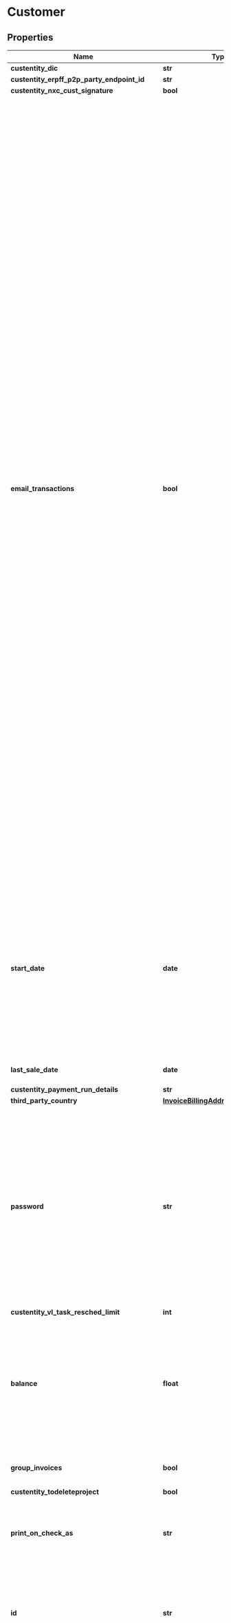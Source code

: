# Customer


## Properties

Name | Type | Description | Notes
------------ | ------------- | ------------- | -------------
**custentity_dic** | **str** |  | [optional] 
**custentity_erpff_p2p_party_endpoint_id** | **str** |  | [optional] 
**custentity_nxc_cust_signature** | **bool** |  | [optional] 
**email_transactions** | **bool** | Set a preferred transaction delivery method for this customer. Choose to send transactions by regular mail, by email, by fax, or by a combination of the three. Then, when you select the customer on a transaction, their preferred delivery method is marked by default. * Email – Check this box to check the To Be Emailed box by default on transactions when this customer is selected. * Print – Check this box to check the To Be Printed box by default on transactions when this customer is selected. * Fax – Check this box to check the To Be Faxed box by default on transactions when this customer is selected. Once you enter these settings on the customer record, these boxes are checked by default for transactions created from the customer record or for transactions that are copied or converted. Note: These settings override any customized settings on transaction forms you use. There are also preferences to set default values for new customer records at Setup &amp;gt; Company &amp;gt; Preferences &amp;gt; Printing, Fax,&amp;amp; Email Preferences. On the Print subtab, Fax subtab, or Email subtab, check Customers Default to [Print/Fax/Email] Transactions. You can also set these fields using the Mass Update function. Go to Lists &amp;gt; Mass Updates &amp;gt; Mass Updates &amp;gt; General and click Customer. | [optional] 
**start_date** | **date** | Enter the date this person or company became a customer, lead or prospect. If this person or company has a contract with you, enter the start date of the contract. If you enter an estimate or an opportunity for this customer, this field will be updated with the date of that transaction. | [optional] 
**last_sale_date** | **date** | Returns the date of the last sale to the customer. | [optional] 
**custentity_payment_run_details** | **str** |  | [optional] 
**third_party_country** | [**InvoiceBillingAddressCountry**](InvoiceBillingAddressCountry.md) |  | [optional] 
**password** | **str** | Assign a password to give this customer access to NetSuite. The Password Criteria fields will ensure that you create a password that meets the password policy in effect in your account. You will need to tell the user the password you assign. For more information, see the help topic NetSuite Password Requirements. | [optional] 
**custentity_vl_task_resched_limit** | **int** |  | [optional] 
**balance** | **float** | The customer&amp;apos;s current accounts receivable balance due appears here. If you use the Multiple Currencies feature, the amount in this field is shown in the customer&amp;apos;s currency. | [optional] 
**group_invoices** | **bool** | Displays a check mark if the customer groups invoices. | [optional] 
**custentity_todeleteproject** | **bool** |  | [optional] 
**print_on_check_as** | **str** | What you enter here prints on the Pay to the Order of line of a check instead of what you entered in the Customer field. | [optional] 
**id** | **str** | The internal ID for this record is shown here. If you do not want to show internal IDs, clear the Show Internal IDs box at Home &amp;gt; Set Preferences. | [optional] 
**fax** | **str** | Enter a fax number for this record. You should enter the fax number exactly as it must be dialed. If a &amp;apos;1&amp;apos; is required to fax to this number, be sure to include it at the beginning of the number. The number you enter automatically appears in the To Be Faxed field of transactions when you select this customer. To fax NetSuite forms, an administrator must first set up fax service at Setup &amp;gt; Set Up Printing, Fax and E-mail &amp;gt; Fax. | [optional] 
**custentity1** | **str** |  | [optional] 
**custentity_link_lsa** | **str** |  | [optional] 
**custentity_erpff_p2p_party_endp_sch_id** | **str** |  | [optional] 
**custentityhs_integration_embed** | **str** |  | [optional] 
**custentity_vl_emergency_contact_person** | **str** |  | [optional] 
**third_party_zip_code** | **str** | Enter the zip code associated with the customer’s UPS or FedEx account number. | [optional] 
**date_created** | **datetime** | In this field, NetSuite automatically records the date you created this record. | [optional] 
**billing_transaction_form** | [**CustomerBillingTransactionForm**](CustomerBillingTransactionForm.md) |  | [optional] 
**overdue_balance** | **float** | The Overdue field shows the total amount owed for open transactions that are past their due date based on the invoice terms. Note: For open transactions that do not have a due date, the transaction date is used as the due date to calculate this total. If you use the Multiple Currencies feature, the amount in this field is shown in the customer&amp;apos;s currency. | [optional] 
**alcohol_recipient_type** | [**CustomerAlcoholRecipientType**](CustomerAlcoholRecipientType.md) |  | [optional] 
**last_name** | **str** | Optionally enter a last name here. | [optional] 
**end_date** | **date** | If you have a contract with this customer, enter the end date here. If you are entering a job record, enter the projected end date of the job here. | [optional] 
**phone** | **str** | Enter a phone number for your customer. It will appear on the Customer List report. | [optional] 
**custentity_bb1_hubspot_sync** | **bool** |  | [optional] 
**company_name** | **str** | Enter the legal name of the customer. If you use Auto-Generated Numbering, it is important that you enter the customer&amp;apos;s name here, as the Customer Name field fills with the number or code for this record. | [optional] 
**custentity_kl_fsm_mobile_test_customer** | **bool** |  | [optional] 
**custentity_erpff_p2p_party_endp_op_id** | **str** |  | [optional] 
**custentity_ff_sc_entity_ita_apy_code** | **str** |  | [optional] 
**default_address** | **str** | This field automatically shows the default billing address that you enter and add using the Address subtab. | [optional] 
**opening_balance** | **float** | Enter the opening balance of this customer&amp;apos;s account. | [optional] 
**credit_hold_override** | [**CustomerCreditHoldOverride**](CustomerCreditHoldOverride.md) |  | [optional] 
**is_person** | **bool** | Choose the type of customer record you are creating by selecting Company or Individual in the Type field. This selection determines which fields and subtabs are used on this record. | [optional] 
**custentity_erpff_p2p_auto_send_document** | **bool** |  | [optional] 
**password2** | **str** | Reenter the password in this field to verify that you entered the same password twice. | [optional] 
**email** | **str** | Enter your customer&amp;apos;s email address. If you allow your customers to access their accounts online, this becomes part of their access codes. | [optional] 
**opening_balance_date** | **date** | Enter the date of the balance entered in the Opening Balance field. | [optional] 
**custentity_tax_contact_last** | **str** |  | [optional] 
**custentity_bb1_cc_note** | **str** |  | [optional] 
**deposit_balance** | **float** | The Customer Deposit Balance field displays the total amount of unapplied deposits for the customer. Deposits are recorded in the general ledger, as a liability, when the customer makes an advance payment before delivery of goods or services. A deposit balance exists until the goods or services are delivered. Deposits do not affect the customer&amp;apos;s accounts receivable balance. If you use the Multiple Currencies feature, the amount in this field is shown in the customer&amp;apos;s currency. | [optional] 
**last_order_date** | **date** | Returns the date of the last order from the customer. | [optional] 
**url** | **str** | Enter the URL associated with this customer. | [optional] 
**first_sale_date** | **date** | Returns the date of the first sale to the customer. | [optional] 
**custom_form** | [**CustomerCustomForm**](CustomerCustomForm.md) |  | [optional] 
**custentity_vl_site_allocation** | **str** |  | [optional] 
**auto_name** | **bool** | Clear this box to manually enter a name for this record. If you leave this box marked, NetSuite assigns a name or number for this record based on your settings at Setup &amp;gt; Set Up Auto-Generated Numbers. | [optional] 
**custentity_ico** | **str** |  | [optional] 
**aging** | **float** | The overdue A/R balance is shown here with the balance totals for each aging period. | [optional] 
**ship_complete** | **bool** | Check this box if you only want to ship orders to this customer when they are completely fulfilled. | [optional] 
**custentity_tax_contact_middle** | **str** |  | [optional] 
**custentity_date_lsa** | **date** |  | [optional] 
**custentity_bb1_cc_lasttype** | **str** |  | [optional] 
**third_party_carrier** | [**CustomerThirdPartyCarrier**](CustomerThirdPartyCarrier.md) |  | [optional] 
**external_id** | **str** | Returns the customer&amp;apos;s external ID, if one is assigned. | [optional] 
**custentity_erpff_p2p_basw_tax_id** | **str** |  | [optional] 
**entity_id** | **str** | Enter the name of this customer, prospect or lead the way it should appear in all lists and on the Pay to the Order of line of checks. If you use Auto-Generated Numbering, the customer number or code fills here. Enter the customer name in the Company Name field. | [optional] 
**email_preference** | [**VendorEmailPreference**](VendorEmailPreference.md) |  | [optional] 
**custentity_bb1_missingrecord** | **bool** |  | [optional] 
**number_format** | [**CustomerNumberFormat**](CustomerNumberFormat.md) |  | [optional] 
**is_autogenerated_representing_entity** | **bool** | This field indicates that this entity was automatically generated by NetSuite to represent a specific subsidiary. | [optional] 
**is_budget_approved** | **bool** | Check this box if the customer&amp;apos;s budget has been approved. | [optional] 
**mobile_phone** | **str** | Enter a mobile or cell phone number for this person. | [optional] 
**custentity_cusstatementname** | **str** |  | [optional] 
**unbilled_orders** | **float** | This field displays the total amount of orders that have been entered but not yet billed. If you have enabled the preference Customer Credit Limit Includes Orders, then this total is included in credit limit calculations. Set this preference at Setup &amp;gt; Accounting &amp;gt; Preferences &amp;gt; Accounting Preferences &amp;gt; General. If you use the Multiple Currencies feature, the amount in this field is shown in the customer&amp;apos;s currency. | [optional] 
**search_stage** | **str** | Returns the stage of the customer record, such as Customer or Lead. | [optional] 
**alt_phone** | **str** | If applicable, enter an alternate phone number for this record. | [optional] 
**first_order_date** | **date** | Returns the date of the first order from the customer. | [optional] 
**fax_transactions** | **bool** | Set a preferred transaction delivery method for this customer. Choose to send transactions by regular mail, by email, by fax, or by a combination of the three. Then, when you select the customer on a transaction, their preferred delivery method is marked by default. * Email – Check this box to check the To Be Emailed box by default on transactions when this customer is selected. * Print – Check this box to check the To Be Printed box by default on transactions when this customer is selected. * Fax – Check this box to check the To Be Faxed box by default on transactions when this customer is selected. Once you enter these settings on the customer record, these boxes are checked by default for transactions created from the customer record or for transactions that are copied or converted. Note: These settings override any customized settings on transaction forms you use. There are also preferences to set default values for new customer records at Setup &amp;gt; Company &amp;gt; Preferences &amp;gt; Printing, Fax,&amp;amp; Email Preferences. On the Print subtab, Fax subtab, or Email subtab, check Customers Default to [Print/Fax/Email] Transactions. You can also set these fields using the Mass Update function. Go to Lists &amp;gt; Mass Updates &amp;gt; Mass Updates &amp;gt; General and click Customer. | [optional] 
**resale_number** | **str** | If you do not collect sales tax from this customer because your merchandise will be resold, enter your customer&amp;apos;s valid tax license number here. Make sure that you also set the Not Taxable tax code for this customer. | [optional] 
**custentity_nxc_customer_account** | **str** |  | [optional] 
**alt_email** | **str** | Enter an alternate email address for this customer. If you use the Capture Email Replies, email sent with the alternate email address are automatically attached to the customer record. | [optional] 
**default_order_priority** | **float** | Enter a number to designate the priority for this customer. | [optional] 
**custentity_tax_contact_first** | **str** |  | [optional] 
**salutation** | **str** | Enter the title of this person, such as Mr., Mrs., Ms., Dr., Rev., etc. | [optional] 
**is_inactive** | **bool** | When you check this box, this customer will no longer appear on customer, prospect or lead list unless you check the Show Inactives box at the bottom of the list page. This customer&amp;apos;s name will also no longer appear in other dropdown lists containing customers, and the customer will no longer have access to NetSuite or be able to sign into your Web store. | [optional] 
**first_name** | **str** | Enter this customer&amp;apos;s name. | [optional] 
**third_party_acct** | **str** | Enter this customer’s FedEx® or UPS® account number in the 3rd Party Billing Account Number field. This account number is used if you select Consignee Billing on item fulfillments using UPS or select Bill Recipient on item fulfillments using FedEx. | [optional] 
**custentity_bb1_cc_lastemail** | **date** |  | [optional] 
**home_phone** | **str** | Enter a home phone number for this person. | [optional] 
**estimated_budget** | **float** | Enter the estimated budget the prospect or customer has for this opportunity. | [optional] 
**custentity_bb1_last_statement** | **date** |  | [optional] 
**title** | **str** | Enter the job title for this person&amp;apos;s position at his or her company. | [optional] 
**default_shipping_address** | **str** | Returns the customer&amp;apos;s default shipping address, if one is entered on the customer record. | [optional] 
**give_access** | **bool** | Check this box to give your customer access to NetSuite. The Customer Center role gives a customer access to view estimates, orders, invoices and payments. | [optional] 
**negative_number_format** | [**CustomerNegativeNumberFormat**](CustomerNegativeNumberFormat.md) |  | [optional] 
**billing_transaction_type** | [**CustomerBillingTransactionType**](CustomerBillingTransactionType.md) |  | [optional] 
**shipping_carrier** | [**CustomerShippingCarrier**](CustomerShippingCarrier.md) |  | [optional] 
**aging2** | **float** | The overdue A/R balance is shown here with the balance totals for each aging period. | [optional] 
**aging3** | **float** | The overdue A/R balance is shown here with the balance totals for each aging period. | [optional] 
**aging1** | **float** | The overdue A/R balance is shown here with the balance totals for each aging period. | [optional] 
**aging4** | **float** | The overdue A/R balance is shown here with the balance totals for each aging period. | [optional] 
**comments** | **str** | Enter any other information you wish to track for this customer. | [optional] 
**account_number** | **str** | If you assign accounts to your customers, enter an account number for this customer here. | [optional] 
**reminder_days** | **int** | Enter how many days before the end date you want to be reminded that this customer&amp;apos;s contract or job service needs renewing. You can set the reminder to appear in the Reminders portlet on your Home, Lists and Transactions pages by clicking Customize Page on each page. On the Layout tab, click the Right Side Content subtab, and check the Reminders box. Then click the Reminders subtab, and check the Customers to Review box. Click Save. | [optional] 
**last_modified_date** | **datetime** | Returns the date on which the customer record was last modified. | [optional] 
**custentity_bb1_customer_approved** | **bool** |  | [optional] 
**middle_name** | **str** | Returns the customer&amp;apos;s middle name or initial, if one is entered on the customer record. | [optional] 
**print_transactions** | **bool** | Set a preferred transaction delivery method for this customer. Choose to send transactions by regular mail, by email, by fax, or by a combination of the three. Then, when you select the customer on a transaction, their preferred delivery method is marked by default. * Email – Check this box to check the To Be Emailed box by default on transactions when this customer is selected. * Print – Check this box to check the To Be Printed box by default on transactions when this customer is selected. * Fax – Check this box to check the To Be Faxed box by default on transactions when this customer is selected. Once you enter these settings on the customer record, these boxes are checked by default for transactions created from the customer record or for transactions that are copied or converted. Note: These settings override any customized settings on transaction forms you use. There are also preferences to set default values for new customer records at Setup &amp;gt; Company &amp;gt; Preferences &amp;gt; Printing, Fax,&amp;amp; Email Preferences. On the Print subtab, Fax subtab, or Email subtab, check Customers Default to [Print/Fax/Email] Transactions. You can also set these fields using the Mass Update function. Go to Lists &amp;gt; Mass Updates &amp;gt; Mass Updates &amp;gt; General and click Customer. | [optional] 
**custentity_bb1_dispute_reason** | **str** |  | [optional] 
**custentity_link_name_lsa** | **str** |  | [optional] 
**custentity_bb1_credit_control_checked** | **bool** |  | [optional] 
**custentity_bb1_cc_pause** | **bool** |  | [optional] 
**days_overdue** | **int** | The number of days overdue this balance is overdue is shown here. | [optional] 
**custentity_erpff_p2p_basw_tax_scheme_id** | **str** |  | [optional] 
**credit_limit** | **float** | Enter a credit limit to define the maximum currency amount the customer is allowed to accrue in outstanding receivables. When you meet or exceed this customer&amp;apos;s limit while you are entering transactions, NetSuite can warn you or block the transaction. To set preferences for credit limit handling, an administrator must go to Setup &amp;gt; Accounting &amp;gt; Accounting Preferences &amp;gt; General &amp;gt; Customer Credit Limit Handling. For more information, click Help at the top of the page and search for Customer Credit Limits and Holds. | [optional] 
**send_email** | **bool** | Check this box to automatically send an email notifying this customer that you have them access to NetSuite. The standard NetSuite email message also contains a link to let the user create a password. If you do not check this box, you must check the Manually Assign or Change Password box. You must create the password, and tell the user the password, and when and how to log in. For security reasons, do not send the password by email. | [optional] 
**ref_name** | **str** |  | [optional] 
**links** | [**List[NsLink]**](NsLink.md) |  | [optional] [readonly] 
**contact_roles** | [**CustomerContactRolesCollection**](CustomerContactRolesCollection.md) |  | [optional] 
**buying_reason** | [**NsResource**](NsResource.md) |  | [optional] 
**contact** | [**NsResource**](NsResource.md) |  | [optional] 
**custentity_tax_contact** | [**NsResource**](NsResource.md) |  | [optional] 
**terms** | [**Term**](Term.md) |  | [optional] 
**custentity_4601_defaultwitaxcode** | [**NsResource**](NsResource.md) |  | [optional] 
**default_bank_account** | [**Account**](Account.md) |  | [optional] 
**partner** | [**NsResource**](NsResource.md) |  | [optional] 
**custentity_ph4185_bstyle** | [**NsResource**](NsResource.md) |  | [optional] 
**receivables_account** | [**Account**](Account.md) |  | [optional] 
**sales_readiness** | [**NsResource**](NsResource.md) |  | [optional] 
**group_pricing** | [**CustomerGroupPricingCollection**](CustomerGroupPricingCollection.md) |  | [optional] 
**category** | [**NsResource**](NsResource.md) |  | [optional] 
**source_web_site** | [**NsResource**](NsResource.md) |  | [optional] 
**pref_cc_processor** | [**NsResource**](NsResource.md) |  | [optional] 
**sales_rep** | [**NsResource**](NsResource.md) |  | [optional] 
**shipping_item** | [**NsResource**](NsResource.md) |  | [optional] 
**billing_schedule** | [**NsResource**](NsResource.md) |  | [optional] 
**assigned_web_site** | [**NsResource**](NsResource.md) |  | [optional] 
**opening_balance_account** | [**Account**](Account.md) |  | [optional] 
**lead_source** | [**NsResource**](NsResource.md) |  | [optional] 
**subsidiary** | [**NsResource**](NsResource.md) |  | [optional] 
**custentity_ff_sc_entity_ita_pay_term** | [**NsResource**](NsResource.md) |  | [optional] 
**territory** | [**NsResource**](NsResource.md) |  | [optional] 
**item_pricing** | [**CustomerItemPricingCollection**](CustomerItemPricingCollection.md) |  | [optional] 
**custentity_ff_sc_bank_details** | [**NsResource**](NsResource.md) |  | [optional] 
**buying_time_frame** | [**NsResource**](NsResource.md) |  | [optional] 
**entity_status** | [**NsResource**](NsResource.md) |  | [optional] 
**custentity_erpff_p2p_party_endp_scheme** | [**NsResource**](NsResource.md) |  | [optional] 
**custentity_bb1_market** | [**NsResource**](NsResource.md) |  | [optional] 
**currency_list** | [**CustomerCurrencyListCollection**](CustomerCurrencyListCollection.md) |  | [optional] 
**billing_rate_card** | [**NsResource**](NsResource.md) |  | [optional] 
**custentity_ff_sc_bank_details_sec** | [**NsResource**](NsResource.md) |  | [optional] 
**dr_account** | [**Account**](Account.md) |  | [optional] 
**top_level_parent** | [**Customer**](Customer.md) |  | [optional] 
**representing_subsidiary** | [**NsResource**](NsResource.md) |  | [optional] 
**contact_list** | [**NsResourceCollection**](NsResourceCollection.md) |  | [optional] 
**currency** | [**Currency**](Currency.md) |  | [optional] 
**parent** | [**Customer**](Customer.md) |  | [optional] 
**custentity_erpff_p2p_basw_tax_scheme** | [**NsResource**](NsResource.md) |  | [optional] 
**price_level** | [**NsResource**](NsResource.md) |  | [optional] 
**image** | [**NsResource**](NsResource.md) |  | [optional] 
**address_book** | [**CustomerAddressBookCollection**](CustomerAddressBookCollection.md) |  | [optional] 

## Example

```python
from pynetsuite.models.customer import Customer

# TODO update the JSON string below
json = "{}"
# create an instance of Customer from a JSON string
customer_instance = Customer.from_json(json)
# print the JSON string representation of the object
print(Customer.to_json())

# convert the object into a dict
customer_dict = customer_instance.to_dict()
# create an instance of Customer from a dict
customer_from_dict = Customer.from_dict(customer_dict)
```
[[Back to Model list]](../README.md#documentation-for-models) [[Back to API list]](../README.md#documentation-for-api-endpoints) [[Back to README]](../README.md)


